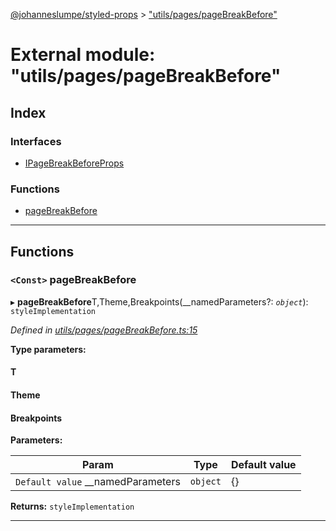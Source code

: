 [@johanneslumpe/styled-props](../README.md) > ["utils/pages/pageBreakBefore"](../modules/_utils_pages_pagebreakbefore_.md)

# External module: "utils/pages/pageBreakBefore"

## Index

### Interfaces

* [IPageBreakBeforeProps](../interfaces/_utils_pages_pagebreakbefore_.ipagebreakbeforeprops.md)

### Functions

* [pageBreakBefore](_utils_pages_pagebreakbefore_.md#pagebreakbefore)

---

## Functions

<a id="pagebreakbefore"></a>

### `<Const>` pageBreakBefore

▸ **pageBreakBefore**T,Theme,Breakpoints(__namedParameters?: *`object`*): `styleImplementation`

*Defined in [utils/pages/pageBreakBefore.ts:15](https://github.com/johanneslumpe/styled-props/blob/3abf398/src/utils/pages/pageBreakBefore.ts#L15)*

**Type parameters:**

#### T 
#### Theme 
#### Breakpoints 
**Parameters:**

| Param | Type | Default value |
| ------ | ------ | ------ |
| `Default value` __namedParameters | `object` |  {} |

**Returns:** `styleImplementation`

___

